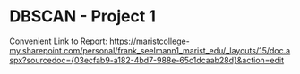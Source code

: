 # DBSCAN - Project 1

Convenient Link to Report: https://maristcollege-my.sharepoint.com/personal/frank_seelmann1_marist_edu/_layouts/15/doc.aspx?sourcedoc={03ecfab9-a182-4bd7-988e-65c1dcaab28d}&action=edit
